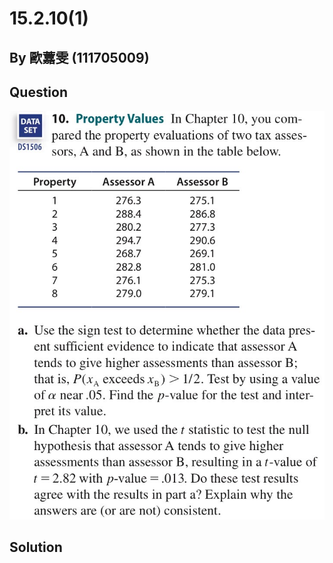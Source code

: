 # 15.2.10(1)
## By 歐䕒雯 (111705009)

## Question
![image](https://github.com/HWTeng-Course/202402-Statistics/blob/main/Images/15.2.10.jpg)


## Solution

